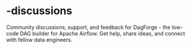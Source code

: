 # -discussions
Community discussions, support, and feedback for DagForge - the low-code DAG builder for Apache Airflow. Get help, share ideas, and connect with fellow data engineers. 

